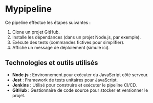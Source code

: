# Mypipeline
Ce pipeline effectue les étapes suivantes :

1. Clone un projet GitHub.
2. Installe les dépendances (dans un projet Node.js, par exemple).
3. Exécute des tests (commandes fictives pour simplifier).
4. Affiche un message de déploiement (simulé ici).



## Technologies et outils utilisés

- **Node.js** : Environnement pour exécuter du JavaScript côté serveur.
- **Jest** : Framework de tests unitaires pour JavaScript.
- **Jenkins** : Utilisé pour construire et exécuter le pipeline CI/CD.
- **GitHub** : Gestionnaire de code source pour stocker et versionner le projet.
